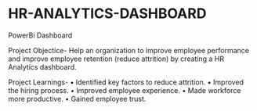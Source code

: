 # HR-ANALYTICS-DASHBOARD
PowerBi Dashboard

Project Objectice- Help an organization to improve employee performance and improve employee retention (reduce attrition) by creating a HR Analytics dashboard.


Project Learnings-
• Identified key factors to reduce attrition.
• Improved the hiring process.
• Improved employee experience.
• Made workforce more productive.
• Gained employee trust.
